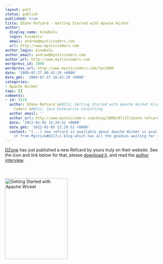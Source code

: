 ```yaml
---
layout: post
status: publish
published: true
title: DZone Refcard - Getting Started with Apache Wicket
author:
  display_name: kinabalu
  login: kinabalu
  email: andrew@mysticcoders.com
  url: http://www.mysticcoders.com
author_login: kinabalu
author_email: andrew@mysticcoders.com
author_url: http://www.mysticcoders.com
wordpress_id: 1090
wordpress_url: http://www.mysticcoders.com/?p=1090
date: '2009-07-27 09:42:29 +0000'
date_gmt: '2009-07-27 16:42:29 +0000'
categories:
- Apache Wicket
tags: []
comments:
- id: 3519
  author: DZone Refcard &#8211; Getting Started with Apache Wicket &lsaquo; Mystic
    Coders &#8211; Java Enterprise Consulting
  author_email: ''
  author_url: http://www.mysticcoders.com/blog/2009/07/27/dzone-refcard-getting-started-with-apache-wicket-2/
  date: '2012-01-05 15:29:52 +0000'
  date_gmt: '2012-01-05 22:29:52 +0000'
  content: "[...] new refcard is available about Apache Wicket is available now. Download
    it from Mystic&#8217;s blog which has all the goodies waiting for [...]"
---
```

<a href="http://dzone.com" target="_blank">DZone</a> has just published a new Refcard by yours truly on their website.  See the icon and link below for that, please <a href="http://dzone.it/yml">download it</a>, and read the <a href="http://bit.ly/a5iwt" target="_blank">author interview</a>.<br />
<br /><br /><br />
<a href="http://dzone.it/yml"><img src="http://www.mysticcoders.com/wp-content/uploads/2009/07/11873.png" alt="Getting Started with Apache Wicket" title="Getting Started with Apache Wicket" width="206" height="266" class="alignnone size-full wp-image-1091" /></a>

